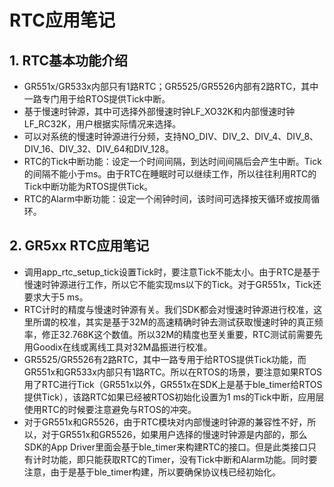 # RTC应用笔记 #

## 1. RTC基本功能介绍

- GR551x/GR533x内部只有1路RTC；GR5525/GR5526内部有2路RTC，其中一路专门用于给RTOS提供Tick中断。
- 基于慢速时钟源，其中可选择外部慢速时钟LF_XO32K和内部慢速时钟LF_RC32K，用户根据实际情况来选择。
- 可以对系统的慢速时钟源进行分频，支持NO_DIV、DIV_2、DIV_4、DIV_8、DIV_16、DIV_32、DIV_64和DIV_128。
- RTC的Tick中断功能：设定一个时间间隔，到达时间间隔后会产生中断。Tick的间隔不能小于ms。由于RTC在睡眠时可以继续工作，所以往往利用RTC的Tick中断功能为RTOS提供Tick。
- RTC的Alarm中断功能：设定一个闹钟时间，该时间可选择按天循环或按周循环。

## 2. GR5xx RTC应用笔记

- 调用app_rtc_setup_tick设置Tick时，要注意Tick不能太小。由于RTC是基于慢速时钟源进行工作，所以它不能实现ms以下的Tick。对于GR551x，Tick还要求大于5 ms。
- RTC计时的精度与慢速时钟源有关。我们SDK都会对慢速时钟源进行校准，这里所谓的校准，其实是基于32M的高速精确时钟去测试获取慢速时钟的真正频率，修正32.768K这个数值。所以32M的精度也至关重要，RTC测试前需要先用Goodix在线或离线工具对32M晶振进行校准。
- GR5525/GR5526有2路RTC，其中一路专用于给RTOS提供Tick功能，而GR551x和GR533x内部只有1路RTC。所以在RTOS的场景，要注意如果RTOS用了RTC进行Tick（GR551x以外，GR551x在SDK上是基于ble_timer给RTOS提供Tick），该路RTC如果已经被RTOS初始化设置为1 ms的Tick中断，应用层使用RTC的时候要注意避免与RTOS的冲突。
- 对于GR551x和GR5526，由于RTC模块对内部慢速时钟源的兼容性不好，所以，对于GR551x和GR5526，如果用户选择的慢速时钟源是内部的，那么SDK的App Driver里面会基于ble_timer来构建RTC的接口。但是此类接口只有计时功能，即只能获取RTC的Timer，没有Tick中断和Alarm功能。同时要注意，由于是基于ble_timer构建，所以要确保协议栈已经初始化。

